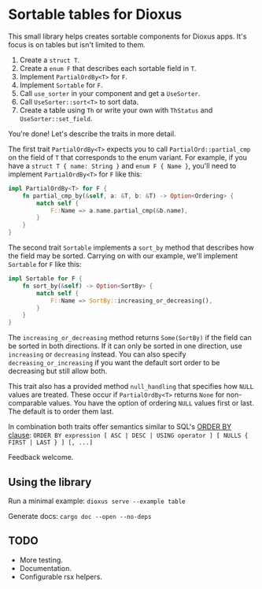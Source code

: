 # Sortable tables for Dioxus

This small library helps creates sortable components for Dioxus apps. It's focus is on tables but isn't limited to them.

1. Create a `struct T`.
2. Create a `enum F` that describes each sortable field in `T`.
3. Implement `PartialOrdBy<T>` for `F`.
4. Implement `Sortable` for `F`.
5. Call `use_sorter` in your component and get a `UseSorter`.
6. Call `UseSorter::sort<T>` to sort data.
7. Create a table using `Th` or write your own with `ThStatus` and `UseSorter::set_field`.

You're done! Let's describe the traits in more detail.

The first trait `PartialOrdBy<T>` expects you to call `PartialOrd::partial_cmp` on the field of `T` that corresponds to the enum variant. For example, if you have a `struct T { name: String }` and `enum F { Name }`, you'll need to implement `PartialOrdBy<T>` for `F` like this:

```rust
impl PartialOrdBy<T> for F {
    fn partial_cmp_by(&self, a: &T, b: &T) -> Option<Ordering> {
        match self {
            F::Name => a.name.partial_cmp(&b.name),
        }
    }
}
```

The second trait `Sortable` implements a `sort_by` method that describes how the field may be sorted. Carrying on with our example, we'll implement `Sortable` for `F` like this:

```rust
impl Sortable for F {
    fn sort_by(&self) -> Option<SortBy> {
        match self {
            F::Name => SortBy::increasing_or_decreasing(),
        }
    }
}
```

The `increasing_or_decreasing` method returns `Some(SortBy)` if the field can be sorted in both directions. If it can only be sorted in one direction, use `increasing` or `decreasing` instead. You can also specify `decreasing_or_increasing` if you want the default sort order to be decreasing but still allow both.

This trait also has a provided method `null_handling` that specifies how `NULL` values are treated. These occur if `PartialOrdBy<T>` returns `None` for non-comparable values. You have the option of ordering `NULL` values first or last. The default is to order them last.

In combination both traits offer semantics similar to SQL's [ORDER BY clause](https://www.postgresql.org/docs/current/sql-select.html#SQL-ORDERBY): `ORDER BY expression [ ASC | DESC | USING operator ] [ NULLS { FIRST | LAST } ] [, ...]`

Feedback welcome.

## Using the library

Run a minimal example: `dioxus serve --example table`

Generate docs: `cargo doc --open --no-deps`

## TODO

- More testing.
- Documentation.
- Configurable rsx helpers.
